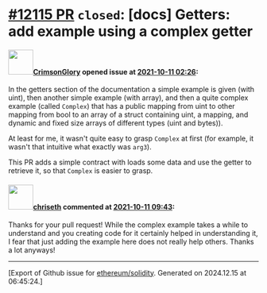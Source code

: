 # [\#12115 PR](https://github.com/ethereum/solidity/pull/12115) `closed`: [docs] Getters: add example using a complex getter

#### <img src="https://avatars.githubusercontent.com/u/649929?u=5a335cbfc6174cc86efced259239f91a55ecd6e1&v=4" width="50">[CrimsonGlory](https://github.com/CrimsonGlory) opened issue at [2021-10-11 02:26](https://github.com/ethereum/solidity/pull/12115):

In the getters section of the documentation a simple example is given (with uint), then another simple example (with array), and then a quite complex example (called ``Complex``) that has a public mapping from uint to other mapping from bool to an array of a struct containing uint, a mapping, and dynamic and fixed size arrays of different types (uint and bytes)).

At least for me, it wasn't quite easy to grasp ``Complex`` at first (for example, it wasn't that intuitive what exactly was ``arg3``).

This PR adds a simple contract with loads some data and use the getter to retrieve it, so that ``Complex`` is easier to grasp.

#### <img src="https://avatars.githubusercontent.com/u/9073706?v=4" width="50">[chriseth](https://github.com/chriseth) commented at [2021-10-11 09:43](https://github.com/ethereum/solidity/pull/12115#issuecomment-939864275):

Thanks for your pull request! While the complex example takes a while to understand and you creating code for it certainly helped in understanding it, I fear that just adding the example here does not really help others. Thanks a lot anyways!


-------------------------------------------------------------------------------



[Export of Github issue for [ethereum/solidity](https://github.com/ethereum/solidity). Generated on 2024.12.15 at 06:45:24.]
